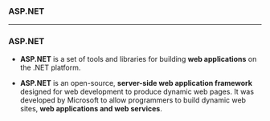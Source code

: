 ### ASP.NET


---------------------------------------------------------------------------------

### ASP.NET

* **ASP.NET** is a set of tools and libraries for building **web applications** on the .NET platform.

* **ASP.NET** is an open-source, **server-side web application framework** designed for web development to produce dynamic web pages. It was developed by Microsoft to allow programmers to build dynamic web sites, **web applications and web services**.

